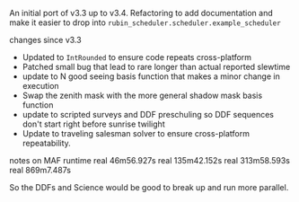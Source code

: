 An initial port of v3.3 up to v3.4. Refactoring to add documentation and make it easier to drop into
`rubin_scheduler.scheduler.example_scheduler`

changes since v3.3

* Updated to `IntRounded` to ensure code repeats cross-platform
* Patched small bug that lead to rare longer than actual reported slewtime
* update to N good seeing basis function that makes a minor change in execution
* Swap the zenith mask with the more general shadow mask basis function
* update to scripted surveys and DDF preschuling so DDF sequences don't start right before sunrise twilight
* Update to traveling salesman solver to ensure cross-platform repeatability.


notes on MAF runtime
real    46m56.927s
real    135m42.152s
real    313m58.593s
real    869m7.487s

So the DDFs and Science would be good to break up and run more parallel.
